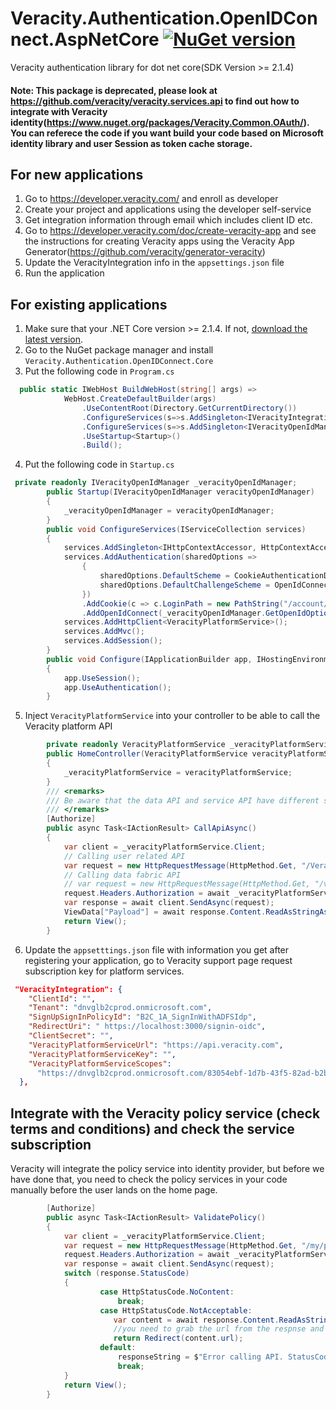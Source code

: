 
# Veracity.Authentication.OpenIDConnect.AspNetCore [![NuGet version](https://badge.fury.io/nu/Veracity.Authentication.OpenIDConnect.Core.svg)](https://badge.fury.io/nu/Veracity.Authentication.OpenIDConnect.Core)
Veracity authentication library for dot net core(SDK Version >= 2.1.4)

#### Note: This package is deprecated, please look at https://github.com/veracity/veracity.services.api to find out how to integrate with Veracity identity(https://www.nuget.org/packages/Veracity.Common.OAuth/). You can referece the code if you want build your code based on Microsoft identity library and user Session as token cache storage. 

## For new applications
1. Go to https://developer.veracity.com/ and enroll as developer
2. Create your project and applications using the developer self-service
3. Get  integration information through email which includes client ID etc. 
4. Go to https://developer.veracity.com/doc/create-veracity-app and see the instructions for creating Veracity apps using the Veracity App Generator(https://github.com/veracity/generator-veracity)
5. Update the VeracityIntegration info in the `appsettings.json` file
6. Run the application 

## For existing applications
1. Make sure that your .NET Core version >= 2.1.4. If not, [download the latest version](https://www.microsoft.com/net/download).
2. Go to the NuGet package manager and install `Veracity.Authentication.OpenIDConnect.Core`
3. Put the following code in `Program.cs`
```C#
  public static IWebHost BuildWebHost(string[] args) =>
            WebHost.CreateDefaultBuilder(args)
                .UseContentRoot(Directory.GetCurrentDirectory())
                .ConfigureServices(s=>s.AddSingleton<IVeracityIntegrationConfigService, VeracityIntegrationConfigService>())
                .ConfigureServices(s=>s.AddSingleton<IVeracityOpenIdManager, VeracityOpenIdManager>())
                .UseStartup<Startup>()
                .Build();
```
4. Put the following code in `Startup.cs`
```C#
 private readonly IVeracityOpenIdManager _veracityOpenIdManager;
        public Startup(IVeracityOpenIdManager veracityOpenIdManager)
        {
            _veracityOpenIdManager = veracityOpenIdManager;
        }
        public void ConfigureServices(IServiceCollection services)
        {
            services.AddSingleton<IHttpContextAccessor, HttpContextAccessor>();
            services.AddAuthentication(sharedOptions =>
                {
                    sharedOptions.DefaultScheme = CookieAuthenticationDefaults.AuthenticationScheme;
                    sharedOptions.DefaultChallengeScheme = OpenIdConnectDefaults.AuthenticationScheme;
                })
                .AddCookie(c => c.LoginPath = new PathString("/account/signin"))
                .AddOpenIdConnect(_veracityOpenIdManager.GetOpenIdOptions());
            services.AddHttpClient<VeracityPlatformService>();
            services.AddMvc();
            services.AddSession();
        }
        public void Configure(IApplicationBuilder app, IHostingEnvironment env)
        {
            app.UseSession();
            app.UseAuthentication();
        }
```
5. Inject `VeracityPlatformService` into your controller to be able to call the Veracity platform API
```C#
        private readonly VeracityPlatformService _veracityPlatformService;
        public HomeController(VeracityPlatformService veracityPlatformService)
        {
            _veracityPlatformService = veracityPlatformService;
        }
        /// <remarks>
        /// Be aware that the data API and service API have different scopes, this is a matter about whether you can get a valid access token. The service key is also different.
        /// </remarks>
        [Authorize]
        public async Task<IActionResult> CallApiAsync()
        {
            var client = _veracityPlatformService.Client;
            // Calling user related API
            var request = new HttpRequestMessage(HttpMethod.Get, "/Veracity/Services/my/profile");
            // Calling data fabric API
            // var request = new HttpRequestMessage(HttpMethod.Get, "/veracity/datafabric/data/api/1/resources");
            request.Headers.Authorization = await _veracityPlatformService.GetAuthenticationHeaderAsync();
            var response = await client.SendAsync(request);
            ViewData["Payload"] = await response.Content.ReadAsStringAsync();
            return View();
        }
```
6. Update the `appsetttings.json` file with information you get after registering your application, go to Veracity support page request subscription key for platform services. 
```json
 "VeracityIntegration": {
    "ClientId": "", 
    "Tenant": "dnvglb2cprod.onmicrosoft.com",
    "SignUpSignInPolicyId": "B2C_1A_SignInWithADFSIdp",
    "RedirectUri": " https://localhost:3000/signin-oidc",
    "ClientSecret": "", 
    "VeracityPlatformServiceUrl": "https://api.veracity.com", 
    "VeracityPlatformServiceKey": "", 
    "VeracityPlatformServiceScopes":
      "https://dnvglb2cprod.onmicrosoft.com/83054ebf-1d7b-43f5-82ad-b2bde84d7b75/user_impersonation"
  },
```
## Integrate with the Veracity policy service (check terms and conditions) and check the service subscription
Veracity will integrate the policy service into identity provider, but before we have done that, you need to check the policy services in your code manually before the user lands on the home page.  
```C#
        [Authorize]
        public async Task<IActionResult> ValidatePolicy()
        {
            var client = _veracityPlatformService.Client;
            var request = new HttpRequestMessage(HttpMethod.Get, "/my/policies/{serviceId}/validate()");
            request.Headers.Authorization = await _veracityPlatformService.GetAuthenticationHeaderAsync();
            var response = await client.SendAsync(request);
            switch (response.StatusCode)
            {
                    case HttpStatusCode.NoContent:
                        break;
                    case HttpStatusCode.NotAcceptable:
                       var content = await response.Content.ReadAsStringAsync();
                       //you need to grab the url from the respnse and redirect user to this address, Veracity will handle the following stuff. 
                       return Redirect(content.url);
                    default:
                        responseString = $"Error calling API. StatusCode=${response.StatusCode}";
                        break;
            }    
            return View();
        }
```
